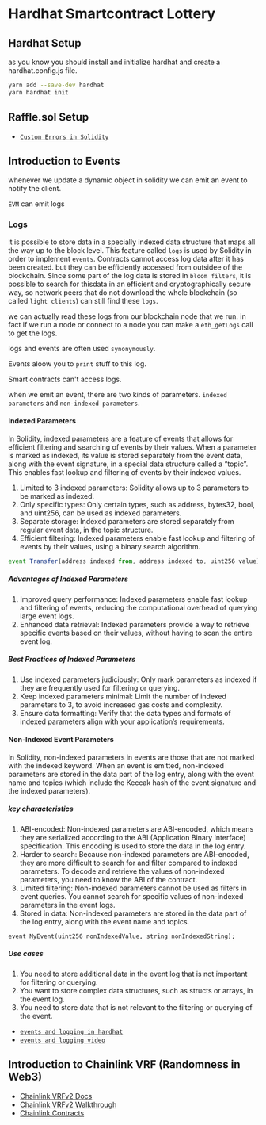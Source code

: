 # Hardhat Smartcontract Lottery

## Hardhat Setup

as you know you should install and initialize hardhat and create a hardhat.config.js file.

```bash 
yarn add --save-dev hardhat
yarn hardhat init
```

## Raffle.sol Setup

- [`Custom Errors in Solidity`](https://soliditylang.org/blog/2021/04/21/custom-errors/)

## Introduction to Events

whenever we update a dynamic object in solidity we can emit an event to notify the client.

`EVM` can emit logs

### Logs

it is possible to store data in a specially indexed data structure that maps all the way up to the block level. This feature called `logs` is used by Solidity in order to implement `events`. Contracts cannot access log data after it has been created. but they can be efficiently accessed from outsidee of the blockchain. Since some part of the log data is stored in `bloom filters`, it is possible to search for thisdata in an efficient and cryptographically secure way, so network peers that do not download the whole blockchain (so called `light clients`) can still find these `logs`.

we can actually read these logs from our blockchain node that we run. in fact if we run a node or connect to a node you can make a `eth_getLogs` call to get the logs.

logs and events are often used `synonymously`.

Events aloow you to `print` stuff to this log.

Smart contracts can't access logs.

when we emit an event, there are two kinds of parameters. `indexed parameters` and `non-indexed parameters`.

#### Indexed Parameters

In Solidity, indexed parameters are a feature of events that allows for efficient filtering and searching of events by their values. When a parameter is marked as indexed, its value is stored separately from the event data, along with the event signature, in a special data structure called a “topic”. This enables fast lookup and filtering of events by their indexed values.

1. Limited to 3 indexed parameters: Solidity allows up to 3 parameters to be marked as indexed.
2. Only specific types: Only certain types, such as address, bytes32, bool, and uint256, can be used as indexed parameters.
3. Separate storage: Indexed parameters are stored separately from regular event data, in the topic structure.
4. Efficient filtering: Indexed parameters enable fast lookup and filtering of events by their values, using a binary search algorithm.

``` js
event Transfer(address indexed from, address indexed to, uint256 value);
```

##### Advantages of Indexed Parameters

1. Improved query performance: Indexed parameters enable fast lookup and filtering of events, reducing the computational overhead of querying large event logs.
2. Enhanced data retrieval: Indexed parameters provide a way to retrieve specific events based on their values, without having to scan the entire event log.


##### Best Practices of Indexed Parameters

1. Use indexed parameters judiciously: Only mark parameters as indexed if they are frequently used for filtering or querying.
2. Keep indexed parameters minimal: Limit the number of indexed parameters to 3, to avoid increased gas costs and complexity.
3. Ensure data formatting: Verify that the data types and formats of indexed parameters align with your application’s requirements.


#### Non-Indexed Event Parameters

In Solidity, non-indexed parameters in events are those that are not marked with the indexed keyword. When an event is emitted, non-indexed parameters are stored in the data part of the log entry, along with the event name and topics (which include the Keccak hash of the event signature and the indexed parameters).

##### key characteristics

1. ABI-encoded: Non-indexed parameters are ABI-encoded, which means they are serialized according to the ABI (Application Binary Interface) specification. This encoding is used to store the data in the log entry.
2. Harder to search: Because non-indexed parameters are ABI-encoded, they are more difficult to search for and filter compared to indexed parameters. To decode and retrieve the values of non-indexed parameters, you need to know the ABI of the contract.
3. Limited filtering: Non-indexed parameters cannot be used as filters in event queries. You cannot search for specific values of non-indexed parameters in the event logs.
4. Stored in data: Non-indexed parameters are stored in the data part of the log entry, along with the event name and topics.

``` sol
event MyEvent(uint256 nonIndexedValue, string nonIndexedString);
```

##### Use cases

1. You need to store additional data in the event log that is not important for filtering or querying.
2. You want to store complex data structures, such as structs or arrays, in the event log.
3. You need to store data that is not relevant to the filtering or querying of the event.

- [`events and logging in hardhat`](https://github.com/PatrickAlphaC/hardhat-events-logs)
- [`events and logging video`](https://www.youtube.com/watch?v=KDYJC85eS5M)

## Introduction to Chainlink VRF (Randomness in Web3)

- [Chainlink VRFv2 Docs](https://docs.chain.link/docs/get-a-random-number/)
- [Chainlink VRFv2 Walkthrough](https://www.youtube.com/watch?v=rdJ5d8j1RCg)
- [Chainlink Contracts](https://github.com/smartcontractkit/chainlink/blob/develop/contracts/src/v0.8/vrf/VRFConsumerBaseV2.sol)